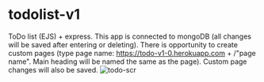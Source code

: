 # todolist-v1
ToDo list (EJS) + express.
This app is connected to mongoDB (all changes will be saved after entering or deleting). 
There is opportunity to create custom pages (type page name: https://todo-v1-0.herokuapp.com + /"page name". 
Main heading will be named the same as the page). Custom page changes will also be saved. 
![todo-scr](https://user-images.githubusercontent.com/103335620/179433826-c7e27b2f-c3a7-4c23-9a6d-16accf21fe80.png)
